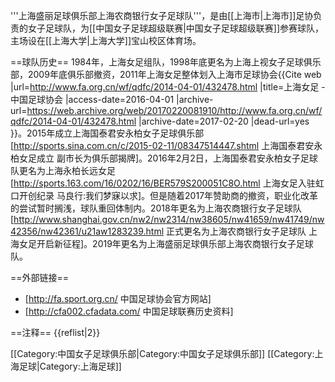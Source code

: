 '''上海盛丽足球俱乐部上海农商银行女子足球队'''，是由[[上海市|上海市]]足协负责的女子足球队，为[[中国女子足球超级联赛|中国女子足球超级联赛]]参赛球队，主场设在[[上海大学|上海大学]]宝山校区体育场。

==球队历史==
1984年，上海女足组队，1998年底更名为上海上视女子足球俱乐部，2009年底俱乐部撤资，2011年上海女足整体划入上海市足球协会<ref>{{Cite web |url=http://www.fa.org.cn/wf/qdfc/2014-04-01/432478.html |title=上海女足 - 中国足球协会 |access-date=2016-04-01 |archive-url=https://web.archive.org/web/20170220081910/http://www.fa.org.cn/wf/qdfc/2014-04-01/432478.html |archive-date=2017-02-20 |dead-url=yes }}</ref>。2015年成立上海国泰君安永柏女子足球俱乐部<ref>[http://sports.sina.com.cn/c/2015-02-11/08347514447.shtml 上海国泰君安永柏女足成立 副市长为俱乐部揭牌]</ref>。2016年2月2日，上海国泰君安永柏女子足球队更名为上海永柏长远女足<ref>[http://sports.163.com/16/0202/16/BER579S200051C8O.html 上海女足入驻虹口开创纪录 马良行:我们梦寐以求]</ref>。但是随着2017年赞助商的撤资，职业化改革的尝试暂时搁浅，球队重回体制内。2018年更名为上海农商银行女子足球队<ref>[http://www.shanghai.gov.cn/nw2/nw2314/nw38605/nw41659/nw41749/nw42356/nw42361/u21aw1283239.html 正式更名为上海农商银行女子足球队 上海女足开启新征程]</ref>。2019年更名为上海盛丽足球俱乐部上海农商银行女子足球队。

==外部链接==
* [http://fa.sport.org.cn/ 中国足球协会官方网站]
* [http://cfa002.cfadata.com/ 中国足球联赛历史资料]

==注释==
{{reflist|2}}

[[Category:中国女子足球俱乐部|Category:中国女子足球俱乐部]]
[[Category:上海足球|Category:上海足球]]